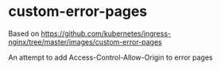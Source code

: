 # custom-error-pages

Based on https://github.com/kubernetes/ingress-nginx/tree/master/images/custom-error-pages

An attempt to add Access-Control-Allow-Origin to error pages